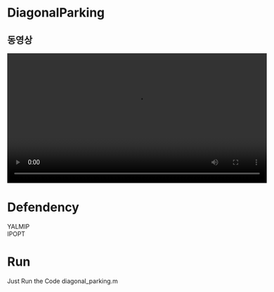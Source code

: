 # DiagonalParking

## 동영상

<video width="600" controls>
  <source src="https://github.com/subiio/DiagonalParking/raw/main/diagonal_parking_2.mp4" type="video/mp4">
  Your browser does not support the video tag.
</video>

# Defendency

YALMIP  
IPOPT

# Run
Just Run the Code diagonal_parking.m
